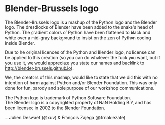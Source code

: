 Blender-Brussels logo
=====================

The Blender-Brussels logo is a mashup of the Python logo and the Blender logo.
The dreadlocks of Blender have been added to the snake's head of Python.
The gradient colors of Python have been flattened to black and white over a mid-gray background to insist on the zen of Python coding inside Blender.

Due to he original licences of the Python and Blender logo, no license can be applied to this creation (so you can do whatever the fuck you want, but if you use it, we would appreciate you state our names and backlink to http://blender-brussels.github.io).

We, the creators of this mashup, would like to state that we did this with no intention of harm against Python and/or Blender Foundation.
This was only done for fun, parody and sole purpose of our workshop communications.

The Python logo is trademark of Python Software Foundation.  
The Blender logo is a copyrighted property of NaN Holding B.V, and has been licensed in 2002 to the Blender Foundation.  

− Julien Deswaef (@xuv) & François Zajéga (@frnakiezafe)
